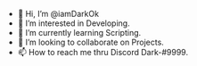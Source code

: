 - 👋 Hi, I’m @iamDarkOk
- 👀 I’m interested in Developing.
- 🌱 I’m currently learning Scripting.
- 💞️ I’m looking to collaborate on Projects.
- 📫 How to reach me thru Discord Dark-#9999.
